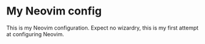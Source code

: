 # My Neovim config

This is my Neovim configuration. Expect no wizardry, this is my first attempt at configuring Neovim.
